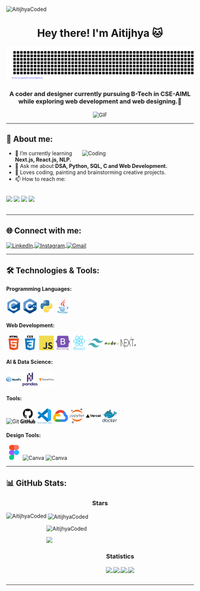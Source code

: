 <p align="left">
  <img src="https://komarev.com/ghpvc/?username=AitijhyaCoded&label=Profile%20views&color=D22B2B&style=flat" alt="AitijhyaCoded" />
</p>

<h1 align="center">Hey there! I'm Aitijhya 🐱</h1>

<div align="center">
  
  ![gitartwork](gitartwork.svg)

</div>

<h3 align="center">A coder and designer currently pursuing B-Tech in CSE-AIML while exploring web development and web designing.🎀</h3>

<div align="center"> <img hight="300" width="500" alt="GIF" align="center" src="https://media1.tenor.com/m/eVegEHxt9goAAAAC/study-work.gif"></div>

---

## 💬 About me:
<img align="right" alt="Coding" width="300" src="https://media1.tenor.com/m/2SEHw9cs9hQAAAAd/anime-studio-ghibli.gif">

- 🌱 I’m currently learning **Next.js, React.js, NLP.** 
- 💬 Ask me about **DSA, Python, SQL, C and Web Development.**
- 🚀 Loves coding, painting and brainstorming creative projects.
- 📫 How to reach me:  
 <br>
<div>
<a href="https://www.linkedin.com/in/aitijhya-roy-12914a326/" target="_blank"><img src="https://img.shields.io/badge/LinkedIn-0077B5?style=for-the-badge&logo=linkedin&logoColor=white" target="_blank"></a>
<a href="https://github.com/AitijhyaCoded" target="_blank"><img src="https://img.shields.io/badge/GitHub-100000?style=for-the-badge&logo=github&logoColor=white" target="_blank"></a>
<a href="https://instagram.com/astrophile_atz/" target="_blank"><img src="https://img.shields.io/badge/Instagram-E4405F?style=for-the-badge&logo=instagram&logoColor=white" target="_blank"></a>
<a href = "mailto:raitijhya005@gmail.com"><img src="https://img.shields.io/badge/-Gmail-%23333?style=for-the-badge&logo=gmail&logoColor=white" target="_blank"></a>
</div>
<br>


---

## 🌐 Connect with me:
<p align="left">
  <a href="https://www.linkedin.com/in/aitijhya-roy-12914a326/" target="blank">
    <img align="center" src="https://raw.githubusercontent.com/rahuldkjain/github-profile-readme-generator/master/src/images/icons/Social/linked-in-alt.svg" alt="LinkedIn" height="30" width="40">
  </a>
  <a href="https://www.instagram.com/astrophile_atz/" target="blank">
    <img align="center" src="https://raw.githubusercontent.com/rahuldkjain/github-profile-readme-generator/master/src/images/icons/Social/instagram.svg" alt="Instagram" height="30" width="40">
  </a>
<a href="mailto:raitijhya005@gmail.com" target="blank">
    <img align="center" src="https://upload.wikimedia.org/wikipedia/commons/7/7e/Gmail_icon_%282020%29.svg" alt="Gmail" width="40" height="40">
  </a> 
</p>

---

## 🛠️ Technologies & Tools:
  <h4>Programming Languages:</h4>
  <p>

   <img src="https://raw.githubusercontent.com/devicons/devicon/master/icons/c/c-original.svg" alt="C" width="40" height="40">
  <img src="https://raw.githubusercontent.com/devicons/devicon/master/icons/cplusplus/cplusplus-original.svg" alt="C++" width="40" height="40">
  <img src="https://raw.githubusercontent.com/devicons/devicon/master/icons/python/python-original.svg" alt="Python" width="40" height="40">
  <img src="https://raw.githubusercontent.com/teamedwardforever/Readme-Generator/71f25dd8b98329b168142a6b782a107b75eab178/svg/Skills/Languages/java-original.svg" alt="Java" width="40" height="40"/>

  </p>
  <h4>Web Development:</h4>
  <p>
    <img src="https://raw.githubusercontent.com/teamedwardforever/Readme-Generator/71f25dd8b98329b168142a6b782a107b75eab178/svg/Skills/Frontend/html5-original-wordmark.svg" alt="HTML" width="40" height="40"/>
<img src="https://raw.githubusercontent.com/teamedwardforever/Readme-Generator/71f25dd8b98329b168142a6b782a107b75eab178/svg/Skills/Frontend/css3-original-wordmark.svg" alt="Css" width="40" height="40"/>
    <img src="https://raw.githubusercontent.com/teamedwardforever/Readme-Generator/71f25dd8b98329b168142a6b782a107b75eab178/svg/Skills/Languages/javascript-original.svg" alt="Javascript" width="40" height="40"/>
<img src="https://raw.githubusercontent.com/teamedwardforever/Readme-Generator/71f25dd8b98329b168142a6b782a107b75eab178/svg/Skills/Frontend/bootstrap-plain-wordmark.svg" alt="Bootstrap" width="40" height="40"/>
<img src="https://raw.githubusercontent.com/teamedwardforever/Readme-Generator/71f25dd8b98329b168142a6b782a107b75eab178/svg/Skills/Frontend/react-original-wordmark.svg" alt="React" width="40" height="40"/>
<img src="https://raw.githubusercontent.com/teamedwardforever/Readme-Generator/71f25dd8b98329b168142a6b782a107b75eab178/svg/Skills/Frontend/tailwindcss-icon.svg" alt="Tailwindcss" width="40" height="40"/>
<img src="https://raw.githubusercontent.com/teamedwardforever/Readme-Generator/71f25dd8b98329b168142a6b782a107b75eab178/svg/Skills/Backend/nodejs-original-wordmark.svg" alt="NodeJs" width="40" height="40"/>
    <img src="https://raw.githubusercontent.com/teamedwardforever/Readme-Generator/71f25dd8b98329b168142a6b782a107b75eab178/svg/Skills/Static/nextjs-2.svg" alt="Nextjs" width="40" height="40"/>
  </p>
<h4>AI & Data Science:</h4>
  <p>

  <img src="https://raw.githubusercontent.com/devicons/devicon/master/icons/numpy/numpy-original-wordmark.svg" alt="NumPy" width="40" height="40">


  <img src="https://raw.githubusercontent.com/devicons/devicon/master/icons/pandas/pandas-original-wordmark.svg" alt="Pandas" width="40" height="40">


  <img src="https://raw.githubusercontent.com/devicons/devicon/master/icons/tensorflow/tensorflow-original-wordmark.svg" alt="TensorFlow" width="40" height="40">


  </p>

  <h4>Tools:</h4>
  <p>
      <img src="https://www.vectorlogo.zone/logos/git-scm/git-scm-icon.svg" alt="Git" width="40" height="40">
      <img src="https://raw.githubusercontent.com/devicons/devicon/master/icons/github/github-original-wordmark.svg" alt="GitHub" width="40" height="40">
      <img src="https://raw.githubusercontent.com/devicons/devicon/master/icons/vscode/vscode-original-wordmark.svg" alt="VS Code" width="40" height="40">
      <img src="https://raw.githubusercontent.com/teamedwardforever/Readme-Generator/71f25dd8b98329b168142a6b782a107b75eab178/svg/Skills/Devops/google_cloud-icon.svg" alt="Google Cloud" width="40" height="40">
      <img src="https://raw.githubusercontent.com/devicons/devicon/master/icons/jupyter/jupyter-original-wordmark.svg" alt="Jupyter Notebook" width="40" height="40">
      <img src="https://raw.githubusercontent.com/devicons/devicon/master/icons/vercel/vercel-original-wordmark.svg" alt="Vercel" width="40" height="40">
      <img src="https://raw.githubusercontent.com/devicons/devicon/master/icons/docker/docker-original-wordmark.svg" alt="Docker" width="40" height="40">

  </p>
  <h4>Design Tools:</h4>
  <p>
      <img src="https://raw.githubusercontent.com/devicons/devicon/master/icons/figma/figma-original.svg" alt="Figma" width="40" height="40">
      <img src="https://github-production-user-asset-6210df.s3.amazonaws.com/136815194/253220886-02494c7c-de6a-43a6-9293-6369696842ed.png" alt="Canva" width="40" height="40">
      <img src="https://play-lh.googleusercontent.com/QcfhlXm32JDnj3WM2-TSL78ad99x4slovX4OzCSLSPU3uRN-mGXpKyM_yeXiewhz0Lk" alt="Canva" width="40" height="40">

  </p>

  


</div>

---

## 📊 GitHub Stats:

<h3 align="center">Stars</h3>
<img align="left" height="180em" src="https://github-readme-stats.vercel.app/api/top-langs/?username=AitijhyaCoded&layout=compact&theme=highcontrast" alt="AitijhyaCoded" />

<p>&nbsp;<img align="center" height="180em" src="https://github-readme-stats.vercel.app/api?username=AitijhyaCoded&show_icons=true&locale=en&theme=highcontrast" alt="AitijhyaCoded" /></p>

<p><img align="center" height="180em" src="https://github-readme-streak-stats.herokuapp.com/?user=AitijhyaCoded&theme=neon_dark" alt="AitijhyaCoded" /></p>

<img src="https://user-images.githubusercontent.com/73097560/115834477-dbab4500-a447-11eb-908a-139a6edaec5c.gif">

<h3 align="center">Statistics</h3>
<div align="center">
<a href="https://github.com/AitijhyaCoded">
<img align="center" src="http://github-profile-summary-cards.vercel.app/api/cards/most-commit-language?username=AitijhyaCoded&theme=highcontrast" height="180em" />
<img align="center" src="http://github-profile-summary-cards.vercel.app/api/cards/repos-per-language?username=AitijhyaCoded&theme=highcontrast" height="180em" />
<img align="center" src="http://github-profile-summary-cards.vercel.app/api/cards/productive-time?username=AitijhyaCoded&theme=highcontrast" height="180em" />
<img align="center" src="http://github-profile-summary-cards.vercel.app/api/cards/profile-details?username=AitijhyaCoded&theme=highcontrast" height="180em" />
</div>
<br>

---
